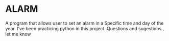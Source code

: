 # ALARM

A program that allows user to set an alarm in a Specific time and day of the year.
I've been practicing python in this project.
Questions and sugestions , let me know
